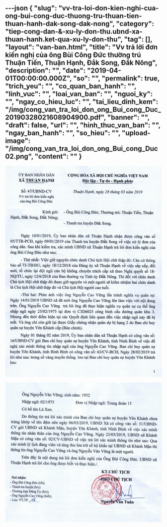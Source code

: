 ---json
{
    "slug": "vv-tra-loi-don-kien-nghi-cua-ong-bui-cong-duc-thuong-tru-thuan-tien-thuan-hanh-dak-song-dak-nong",
    "category": "tiep-cong-dan-&-xu-ly-don-thu.ubnd-xa-thuan-hanh.ket-qua-xu-ly-don-thu",
    "tag": [],
    "layout": "van-ban.html",
    "title": "Vv trả lời đơn kiến nghị của ông Bùi Công Đức thường trú Thuận Tiến, Thuận Hạnh, Đắk Song, Đắk Nông",
    "description": "",
    "date": "2019-04-01T00:00:00.000Z",
    "so": "",
    "permalink": true,
    "trich_yeu": "",
    "co_quan_ban_hanh": "",
    "linh_vuc": "",
    "loai_van_ban": "",
    "nguoi_ky": "",
    "ngay_co_hieu_luc": "",
    "tai_lieu_dinh_kem": "/img/cong_van_tra_loi_don_ong_Bui_cong_Duc_20190328021608904900.pdf",
    "banner": "",
    "draft": false,
    "url": "",
    "hinh_thuc_van_ban": "",
    "ngay_ban_hanh": "",
    "so_hieu": "",
    "upload-image": "/img/cong_van_tra_loi_don_ong_Bui_cong_Duc 02.png",
    "__content__": ""
}
---
<p><img alt="" src="/img/cong_van_tra_loi_don_ong_Bui_cong_Duc 01.png" /></p>

<p><img alt="" src="/img/cong_van_tra_loi_don_ong_Bui_cong_Duc 02.png" /></p>
